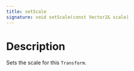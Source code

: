 ```yaml
---
title: setScale
signature: void setScale(const Vector2& scale)
---
```


# Description
Sets the scale for this `Transform`.
